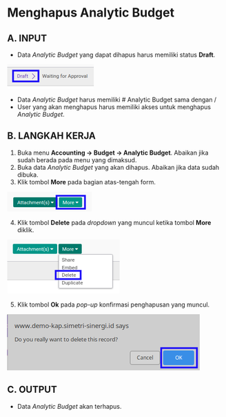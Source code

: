 # Menghapus Analytic Budget

## A. INPUT

* Data *Analytic Budget* yang dapat dihapus harus memiliki status **Draft**.

![](../../img/analytic-budget/status-input-draft.png)

* Data *Analytic Budget* harus memiliki # Analytic Budget sama dengan /
* User yang akan menghapus harus memiliki akses untuk menghapus *Analytic Budget*.

## B. LANGKAH KERJA

1. Buka menu **Accounting -> Budget -> Analytic Budget**. Abaikan jika sudah berada pada menu yang dimaksud.
2. Buka data *Analytic Budget* yang akan dihapus. Abaikan jika data sudah dibuka.
3. Klik tombol **More** pada bagian atas-tengah form.

![](../../img/analytic-budget/tombol-more.png)

4. Klik tombol **Delete** pada *dropdown* yang muncul ketika tombol **More** diklik.

![](../../img/analytic-budget/tombol-more-delete.png)

5. Klik tombol **Ok** pada *pop-up* konfirmasi penghapusan yang muncul.

![](../../img/analytic-budget/pop-up-konfirmasi-delete.png)

## C. OUTPUT

* Data *Analytic Budget* akan terhapus.
